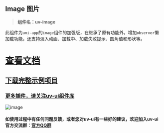## Image 图片

> **组件名：uv-image**

此组件为`uni-app`的`image`组件的加强版，在继承了原有功能外，增加`observer`懒加载功能，还支持淡入动画、加载中、加载失败提示、圆角值和形状等。

# <a href="https://www.uvui.cn/components/image.html" target="_blank">查看文档</a>

## [下载完整示例项目](https://ext.dcloud.net.cn/plugin?name=uv-ui)

### [更多插件，请关注uv-ui组件库](https://ext.dcloud.net.cn/plugin?name=uv-ui)

![image](https://mp-a667b617-c5f1-4a2d-9a54-683a67cff588.cdn.bspapp.com/uv-ui/banner.png)

#### 如使用过程中有任何问题反馈，或者您对uv-ui有一些好的建议，欢迎加入uv-ui官方交流群：<a href="https://www.uvui.cn/components/addQQGroup.html" target="_blank">官方QQ群</a>
